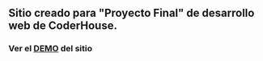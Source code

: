 ## Sitio creado para "Proyecto Final" de desarrollo web de CoderHouse.
### Ver el [DEMO](https://github.com/Gerson-Gutierrez/Gerson-Bikes7) del sitio